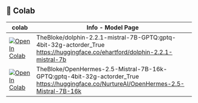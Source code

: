 ## 🦒 Colab
| colab | Info - Model Page
| --- | --- |
[![Open In Colab](https://colab.research.google.com/assets/colab-badge.svg)](https://colab.research.google.com/github/AiratGaliev/text_generation_webui/blob/main/dolphin-2.2.1-mistral-7B-GPTQ.ipynb) | TheBloke/dolphin-2.2.1-mistral-7B-GPTQ:gptq-4bit-32g-actorder_True <br /> https://huggingface.co/ehartford/dolphin-2.2.1-mistral-7b
[![Open In Colab](https://colab.research.google.com/assets/colab-badge.svg)](https://colab.research.google.com/github/AiratGaliev/text_generation_webui/blob/main/OpenHermes-2.5-Mistral-7B-16k-GPTQ.ipynb) | TheBloke/OpenHermes-2.5-Mistral-7B-16k-GPTQ:gptq-4bit-32g-actorder_True <br /> https://huggingface.co/NurtureAI/OpenHermes-2.5-Mistral-7B-16k
